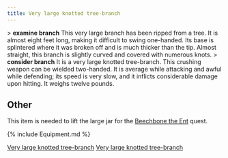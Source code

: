 ```yaml
---
title: Very large knotted tree-branch
---
```


\> **examine branch**
This very large branch has been ripped from a tree. It is almost eight
feet
long, making it difficult to swing one-handed. Its base is splintered
where it
was broken off and is much thicker than the tip. Almost straight, this
branch
is slightly curved and covered with numerous knots.
\> **consider branch**
It is a very large knotted tree-branch.
This crushing weapon can be wielded two-handed.
It is average while attacking and awful while defending; its speed is
very slow, and it inflicts considerable damage upon hitting.
It weighs twelve pounds.

## Other

This item is needed to lift the large jar for the [Beechbone the
Ent](Quest#Beechbone_the_Ent "wikilink") quest.

{% include Equipment.md %}

[Very large knotted tree-branch](Category:_Smiting_weapons "wikilink")
[Very large knotted tree-branch](Category:_Quest_items "wikilink")